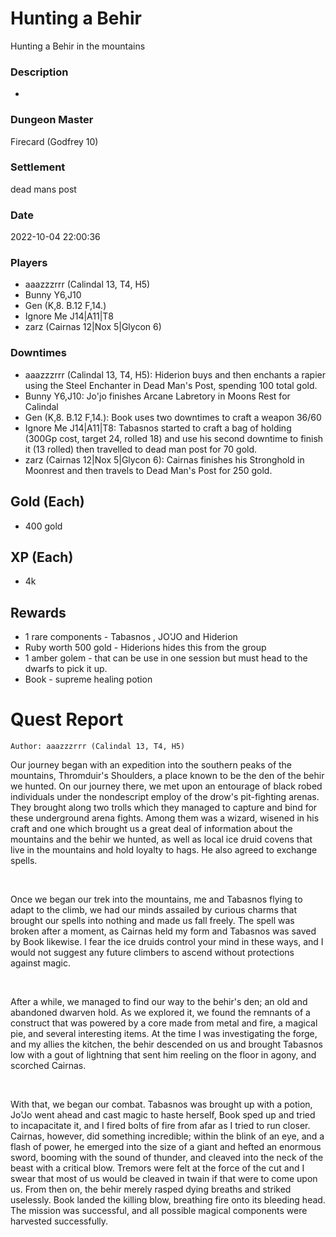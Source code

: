 # Hunting a Behir
Hunting a Behir in the mountains
### Description
-
### Dungeon Master
Firecard (Godfrey 10)
### Settlement
dead mans post
### Date
2022-10-04 22:00:36
### Players
* aaazzzrrr (Calindal 13, T4, H5)
* Bunny Y6,J10
* Gen (K,8. B.12 F,14.)
* Ignore Me J14|A11|T8
* zarz (Cairnas 12|Nox 5|Glycon 6)
### Downtimes
* aaazzzrrr (Calindal 13, T4, H5): Hiderion buys and then enchants a rapier using the Steel Enchanter in Dead Man's Post, spending 100 total gold.
* Bunny Y6,J10: Jo'jo finishes Arcane Labretory in Moons Rest for Calindal
* Gen (K,8. B.12 F,14.): Book uses two downtimes to craft a weapon 36/60
* Ignore Me J14|A11|T8: Tabasnos started to craft a bag of holding (300Gp cost, target 24, rolled 18) and use his second downtime to finish it (13 rolled) then travelled to dead man post for 70 gold.
* zarz (Cairnas 12|Nox 5|Glycon 6): Cairnas finishes his Stronghold in Moonrest and then travels to Dead Man's Post for 250 gold.
## Gold (Each)
* 400 gold
## XP (Each)
* 4k
## Rewards
* 1 rare components - Tabasnos , JO'JO and Hiderion
* Ruby worth 500 gold - Hiderions hides this from the group
* 1 amber golem - that can be use in one session but must head to the dwarfs to pick it up.
* Book - supreme healing potion
# Quest Report
`Author: aaazzzrrr (Calindal 13, T4, H5)`


Our journey began with an expedition into the southern peaks of the mountains, Thromduir's Shoulders, a place known to be the den of the behir we hunted. On our journey there, we met upon an entourage of black robed individuals under the nondescript employ of the drow's pit-fighting arenas. They brought along two trolls which they managed to capture and bind for these underground arena fights. Among them was a wizard, wisened in his craft and one which brought us a great deal of information about the mountains and the behir we hunted, as well as local ice druid covens that live in the mountains and hold loyalty to hags. He also agreed to exchange spells.

&nbsp;

Once we began our trek into the mountains, me and Tabasnos flying to adapt to the climb, we had our minds assailed by curious charms that brought our spells into nothing and made us fall freely. The spell was broken after a moment, as Cairnas held my form and Tabasnos was saved by Book likewise. I fear the ice druids control your mind in these ways, and I would not suggest any future climbers to ascend without protections against magic.

&nbsp;

After a while, we managed to find our way to the behir's den; an old and abandoned dwarven hold. As we explored it, we found the remnants of a construct that was powered by a core made from metal and fire, a magical pie, and several interesting items. At the time I was investigating the forge, and my allies the kitchen, the behir descended on us and brought Tabasnos low with a gout of lightning that sent him reeling on the floor in agony, and scorched Cairnas.

&nbsp;

With that, we began our combat. Tabasnos was brought up with a potion, Jo'Jo went ahead and cast magic to haste herself, Book sped up and tried to incapacitate it, and I fired bolts of fire from afar as I tried to run closer. Cairnas, however, did something incredible; within the blink of an eye, and a flash of power, he emerged into the size of a giant and hefted an enormous sword, booming with the sound of thunder, and cleaved into the neck of the beast with a critical blow. Tremors were felt at the force of the cut and I swear that most of us would be cleaved in twain if that were to come upon us. From then on, the behir merely rasped dying breaths and striked uselessly. Book landed the killing blow, breathing fire onto its bleeding head. The mission was successful, and all possible magical components were harvested successfully.